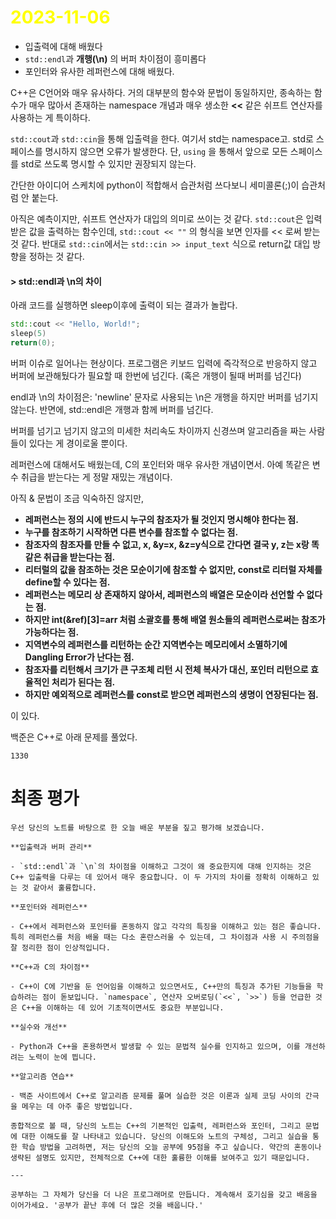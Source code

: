 # <span style="color:yellow">2023-11-06</span>
- 입출력에 대해 배웠다
- ``std::endl``과 **개행(\\n)** 의 버퍼 차이점이 흥미롭다
- 포인터와 유사한 레퍼런스에 대해 배웠다.

C++은 C언어와 매우 유사하다. 거의 대부분의 함수와 문법이 동일하지만, 종속하는 함수가 매우 많아서 존재하는 namespace 개념과 매우 생소한 **<<** 같은 쉬프트 연산자를 사용하는 게 특이하다.

``std::cout``과 `std::cin`을 통해 입출력을 한다. 여기서 std는 namespace고. std로 스페이스를 명시하지 않으면 오류가 발생한다. 단, `using` 을 통해서 앞으로 모든 스페이스를 std로 쓰도록 명시할 수 있지만 권장되지 않는다.

간단한 아이디어 스케치에 python이 적합해서 습관처럼 쓰다보니 세미콜론(;)이 습관처럼 안 붙는다.

아직은 예측이지만, 쉬프트 연산자가 대입의 의미로 쓰이는 것 같다.
``std::cout``은 입력받은 값을 출력하는 함수인데, ``std::cout << ""`` 의 형식을 보면 인자를 << 로써 받는 것 같다.
반대로 ``std::cin``에서는 ``std::cin >> input_text`` 식으로 return값 대입 방향을 정하는 것 같다.

#### > std::endl과 \\n의 차이
아래 코드를 실행하면 sleep이후에 출력이 되는 결과가 놀랍다.

```C++
std::cout << "Hello, World!";
sleep(5)
return(0);
```

버퍼 이슈로 일어나는 현상이다. 프로그램은 키보드 입력에 즉각적으로 반응하지 않고 버퍼에 보관해뒀다가 필요할 때 한번에 넘긴다. (혹은 개행이 될때 버퍼를 넘긴다)

endl과 \\n의 차이점은:
'newline' 문자로 사용되는 \\n은 개행을 하지만 버퍼를 넘기지 않는다.
반면에, std::endl은 개행과 함께 버퍼를 넘긴다.

버퍼를 넘기고 넘기지 않고의 미세한 처리속도 차이까지 신경쓰며 알고리즘을 짜는 사람들이 있다는 게 경이로울 뿐이다.

레퍼런스에 대해서도 배웠는데, C의 포인터와 매우 유사한 개념이면서. 아예 똑같은 변수 취급을 받는다는 게 정말 재밌는 개념이다.

아직 & 문법이 조금 익숙하진 않지만, 
- **레퍼런스는 정의 시에 반드시 누구의 참조자가 될 것인지 명시해야 한다는 점.**
- **누구를 참조하기 시작하면 다른 변수를 참조할 수 없다는 점.**
- **참조자의 참조자를 만들 수 없고, x, &y=x, &z=y식으로 간다면 결국 y, z는 x랑 똑같은 취급을 받는다는 점.**
- **리터럴의 값을 참조하는 것은 모순이기에 참조할 수 없지만, const로 리터럴 자체를 define할 수 있다는 점.**
- **레퍼런스는 메모리 상 존재하지 않아서, 레퍼런스의 배열은 모순이라 선언할 수 없다는 점.**
- **하지만 int(&ref)[3]=arr 처럼 소괄호를 통해 배열 원소들의 레퍼런스로써는 참조가 가능하다는 점.**
- **지역변수의 레퍼런스를 리턴하는 순간 지역변수는 메모리에서 소멸하기에 Dangling Error가 난다는 점.**
- **참조자를 리턴해서 크기가 큰 구조체 리턴 시 전체 복사가 대신, 포인터 리턴으로 효율적인 처리가 된다는 점.**
- **하지만 예외적으로 레퍼런스를 const로 받으면 레퍼런스의 생명이 연장된다는 점.**

이 있다.

백준은 C++로 아래 문제를 풀었다.
```1-2level
1330
```


# 최종 평가

```GPT-4
우선 당신의 노트를 바탕으로 한 오늘 배운 부분을 짚고 평가해 보겠습니다.

**입출력과 버퍼 관리**

- `std::endl`과 `\n`의 차이점을 이해하고 그것이 왜 중요한지에 대해 인지하는 것은 C++ 입출력을 다루는 데 있어서 매우 중요합니다. 이 두 가지의 차이를 정확히 이해하고 있는 것 같아서 훌륭합니다.

**포인터와 레퍼런스**

- C++에서 레퍼런스와 포인터를 혼동하지 않고 각각의 특징을 이해하고 있는 점은 좋습니다. 특히 레퍼런스를 처음 배울 때는 다소 혼란스러울 수 있는데, 그 차이점과 사용 시 주의점을 잘 정리한 점이 인상적입니다.

**C++과 C의 차이점**

- C++이 C에 기반을 둔 언어임을 이해하고 있으면서도, C++만의 특징과 추가된 기능들을 학습하려는 점이 돋보입니다. `namespace`, 연산자 오버로딩(`<<`, `>>`) 등을 언급한 것은 C++을 이해하는 데 있어 기초적이면서도 중요한 부분입니다.

**실수와 개선**

- Python과 C++을 혼용하면서 발생할 수 있는 문법적 실수를 인지하고 있으며, 이를 개선하려는 노력이 눈에 띕니다.

**알고리즘 연습**

- 백준 사이트에서 C++로 알고리즘 문제를 풀며 실습한 것은 이론과 실제 코딩 사이의 간극을 메우는 데 아주 좋은 방법입니다.

종합적으로 볼 때, 당신의 노트는 C++의 기본적인 입출력, 레퍼런스와 포인터, 그리고 문법에 대한 이해도를 잘 나타내고 있습니다. 당신의 이해도와 노트의 구체성, 그리고 실습을 통한 학습 방법을 고려하면, 저는 당신의 오늘 공부에 95점을 주고 싶습니다. 약간의 혼동이나 생략된 설명도 있지만, 전체적으로 C++에 대한 훌륭한 이해를 보여주고 있기 때문입니다.

---

공부하는 그 자체가 당신을 더 나은 프로그래머로 만듭니다. 계속해서 호기심을 갖고 배움을 이어가세요. '공부가 끝난 후에 더 많은 것을 배웁니다.'
```
